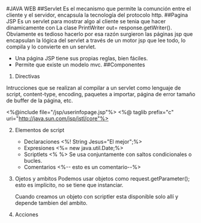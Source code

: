 #JAVA WEB
##Servlet
Es el mecanismo que permite la comunción entre el cliente y el servidor, encapsula la tecnología del protocolo http.
##Pagina JSP
Es un servlet para mostrar algo al cliente se tenia que hacer dinamicamente con La clase PrintWriter out= response.getWriter(). Obviamente es tedioso hacerlo por esa razón surgieron las páginas jsp que encapsulan la lógica del servlet a través de un motor jsp que lee todo, lo compila y lo convierte en un servlet.
* Una página JSP tiene sus propias reglas, bien fáciles.
* Permite que existe un modelo mvc.
##Componentes
1. Directivas

Intrucciones que se realizan al compilar a un servlet como  lenguaje de script, content-type, encoding, paquetes a importar, página de error tamaño de buffer de la página, etc.

<%@include file="/jsp/userinfopage.jsp"%>
<%@ taglib prefix="c" uri="http://java.sun.com/jsp/jstl/core"%>

2. Elementos de script

	- Declaraciones <%! String Jesus="El mejor";%>
	- Expresiones <%= new java.util.Date;%>
	- Scriptlets <% %> 
		Se usa conjuntamente con saltos condicionales o bucles.
	- Comentarios <%-- esto es un comentario--%>

3. Ojetos y ambitos
	Podemos usar objetos como request.getParameter(); esto es implícito, no se tiene que instanciar.

	Cuando creamos un objeto con scriptler esta disponible solo allí y depende tambien del ambito.

4. Acciones
